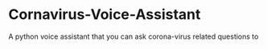 # Cornavirus-Voice-Assistant
A python voice assistant that you can ask corona-virus related questions to


